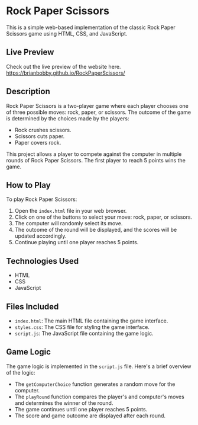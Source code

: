 # Rock Paper Scissors

This is a simple web-based implementation of the classic Rock Paper Scissors game using HTML, CSS, and JavaScript.

## Live Preview

Check out the live preview of the website here. https://brianbobby.github.io/RockPaperScissors/

## Description

Rock Paper Scissors is a two-player game where each player chooses one of three possible moves: rock, paper, or scissors. The outcome of the game is determined by the choices made by the players:

- Rock crushes scissors.
- Scissors cuts paper.
- Paper covers rock.

This project allows a player to compete against the computer in multiple rounds of Rock Paper Scissors. The first player to reach 5 points wins the game.

## How to Play

To play Rock Paper Scissors:

1. Open the `index.html` file in your web browser.
2. Click on one of the buttons to select your move: rock, paper, or scissors.
3. The computer will randomly select its move.
4. The outcome of the round will be displayed, and the scores will be updated accordingly.
5. Continue playing until one player reaches 5 points.

## Technologies Used

- HTML
- CSS
- JavaScript

## Files Included

- `index.html`: The main HTML file containing the game interface.
- `styles.css`: The CSS file for styling the game interface.
- `script.js`: The JavaScript file containing the game logic.

## Game Logic

The game logic is implemented in the `script.js` file. Here's a brief overview of the logic:
- The `getComputerChoice` function generates a random move for the computer.
- The `playRound` function compares the player's and computer's moves and determines the winner of the round.
- The game continues until one player reaches 5 points.
- The score and game outcome are displayed after each round.

